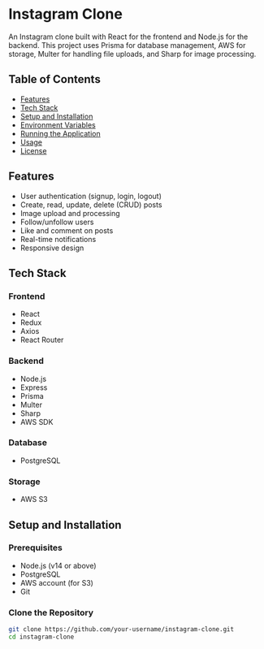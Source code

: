 # Instagram Clone

An Instagram clone built with React for the frontend and Node.js for the backend. This project uses Prisma for database management, AWS for storage, Multer for handling file uploads, and Sharp for image processing.

## Table of Contents

- [Features](#features)
- [Tech Stack](#tech-stack)
- [Setup and Installation](#setup-and-installation)
- [Environment Variables](#environment-variables)
- [Running the Application](#running-the-application)
- [Usage](#usage)
- [License](#license)

## Features

- User authentication (signup, login, logout)
- Create, read, update, delete (CRUD) posts
- Image upload and processing
- Follow/unfollow users
- Like and comment on posts
- Real-time notifications
- Responsive design

## Tech Stack

### Frontend

- React
- Redux
- Axios
- React Router

### Backend

- Node.js
- Express
- Prisma
- Multer
- Sharp
- AWS SDK

### Database

- PostgreSQL

### Storage

- AWS S3

## Setup and Installation

### Prerequisites

- Node.js (v14 or above)
- PostgreSQL
- AWS account (for S3)
- Git

### Clone the Repository

```sh
git clone https://github.com/your-username/instagram-clone.git
cd instagram-clone
